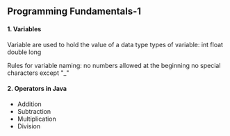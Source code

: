## Programming Fundamentals-1

#### 1. Variables
Variable are used to hold the value of a data type 
types of variable:
int
float 
double 
long 

Rules for variable naming:
no numbers allowed at the beginning 
no special characters except "_"
#### 2. Operators in Java

- Addition
- Subtraction 
- Multiplication 
- Division